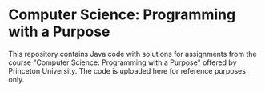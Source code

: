 # Computer Science: Programming with a Purpose

This repository contains Java code with solutions for assignments from the course "Computer Science: Programming with a Purpose" offered by Princeton University. The code is uploaded here for reference purposes only.